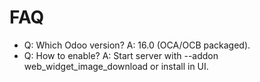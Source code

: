 # FAQ

- Q: Which Odoo version? A: 16.0 (OCA/OCB packaged).
- Q: How to enable? A: Start server with --addon web_widget_image_download or install in UI.
